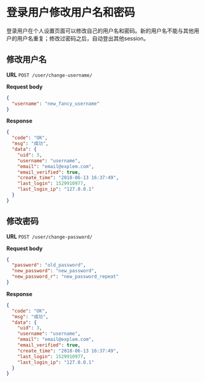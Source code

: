 # 登录用户修改用户名和密码

登录用户在个人设置页面可以修改自己的用户名和密码。新的用户名不能与其他用户的用户名重复；修改过密码之后，自动登出其他session。


## 修改用户名

**URL** `POST /user/change-username/`

**Request body**
```json
{
  "username": "new_fancy_username"
}
```

**Response**

```json
{
  "code": "OK",
  "msg": "成功",
  "data": {
    "uid": 3,
    "username": "username",
    "email": "email@explem.com",
    "email_verified": true,
    "create_time": "2018-06-13 16:37:49",
    "last_login": 1529910977,
    "last_login_ip": "127.0.0.1"
  }
}
```

## 修改密码

**URL** `POST /user/change-password/`

**Request body**
```json
{
  "password": "old_password",
  "new_password": "new_password",
  "new_password_r": "new_password_repeat"
}
```

**Response**

```json
{
  "code": "OK",
  "msg": "成功",
  "data": {
    "uid": 3,
    "username": "username",
    "email": "email@explem.com",
    "email_verified": true,
    "create_time": "2018-06-13 16:37:49",
    "last_login": 1529910977,
    "last_login_ip": "127.0.0.1"
  }
}
```

